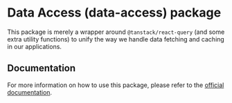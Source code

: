 # Data Access (data-access) package

This package is merely a wrapper around `@tanstack/react-query` (and some extra utility functions) to unify the way we handle data fetching and caching in our applications.

## Documentation

For more information on how to use this package, please refer to the [official documentation](https://tanstack.com/query/latest).
